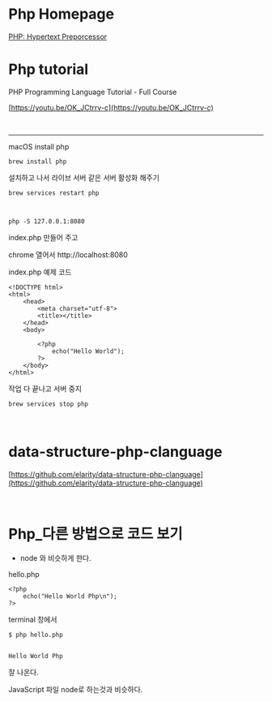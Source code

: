 # Php Homepage

[PHP: Hypertext Preporcessor](https://www.php.net/)

# Php tutorial

PHP Programming Language Tutorial - Full Course

[https://youtu.be/OK_JCtrrv-c](https://youtu.be/OK_JCtrrv-c)

<br>

<hr>

macOS install php

```
brew install php
```

설치하고 나서 라이브 서버 같은 서버 활성화 해주기

```
brew services restart php



php -S 127.0.0.1:8080
```

index.php 만들어 주고

chrome 열어서
http://localhost:8080

index.php 예제 코드

```
<!DOCTYPE html>
<html>
    <head>
        <meta charset="utf-8">
        <title></title>
    </head>
    <body>

        <?php
            echo("Hello World");
        ?>
    </body>
</html>
```

작업 다 끝나고 서버 중지

```
brew services stop php

```

<br>

# data-structure-php-clanguage

[https://github.com/elarity/data-structure-php-clanguage](https://github.com/elarity/data-structure-php-clanguage)

<br>

# Php\_다른 방법으로 코드 보기

- node 와 비슷하게 한다.

hello.php

```
<?php
    echo("Hello World Php\n");
?>
```

terminal 창에서

```
$ php hello.php


Hello World Php

```

잘 나온다.

JavaScript 파일 node로 하는것과 비슷하다.

